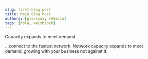 ```yaml
---
slug: first-blog-post
title: Main Blog Post
authors: [glorious, rebecca]
tags: [hola, walsblock]
---
```


Capacity expands to meet demand...

<!-- truncate -->

...connect to the fastest network. Network capacity expands to meet demand, growing with your business not against it.

